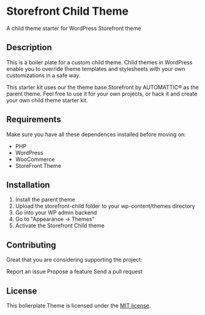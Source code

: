# Storefront Child Theme

A child theme starter for WordPress Storefront theme

## Description

This is a boiler plate for a custom child theme. Child themes in WordPress enable you to override theme templates and stylesheets with your own customizations in a safe way.

This starter kit uses our the theme base Storefront by AUTOMATTIC® as the parent theme. Feel free to use it for your own projects, or hack it and create your own child theme starter kit.

## Requirements

Make sure you have all these dependences installed before moving on:

* PHP
* WordPress
* WooCommerce
* StoreFront Theme

## Installation

1. Install the parent theme
2. Upload the storefront-child folder to your wp-content/themes directory
3. Go into your WP admin backend
4. Go to "Appearance -> Themes"
5. Activate the Storefront Child theme

## Contributing

Great that you are considering supporting the project:

Report an issue
Propose a feature
Send a pull request

## License

This bolierplate Theme is licensed under the [MIT license](LICENSE.md).
